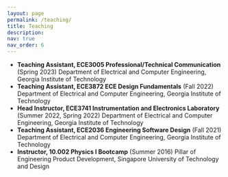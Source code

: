 ```yaml
---
layout: page
permalink: /teaching/
title: Teaching
description: 
nav: true
nav_order: 6
---
```


- **Teaching Assistant, ECE3005 Professional/Technical Communication** (Spring 2023)
Department of Electrical and Computer Engineering, Georgia Institute of Technology
- **Teaching Assistant, ECE3872 ECE Design Fundamentals** (Fall 2022)
Department of Electrical and Computer Engineering, Georgia Institute of Technology
- **Head Instructor, ECE3741 Instrumentation and Electronics Laboratory** (Summer 2022, Spring 2022)
Department of Electrical and Computer Engineering, Georgia Institute of Technology
- **Teaching Assistant, ECE2036 Engineering Software Design** (Fall 2021)
Department of Electrical and Computer Engineering, Georgia Institute of Technology
- **Instructor, 10.002 Physics I Bootcamp** (Summer 2016)
Pillar of Engineering Product Development, Singapore University of Technology and Design
